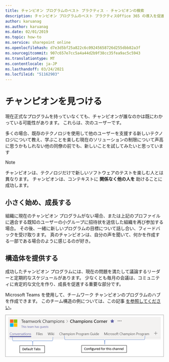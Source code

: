 ```yaml
---
title: チャンピオン プログラムのベスト プラクティス - チャンピオンの検索
description: チャンピオン プログラムのベスト プラクティスOffice 365 の導入を促進する
author: karuanag
ms.author: karuanag
ms.date: 02/01/2019
ms.topic: how-to
ms.service: sharepoint online
ms.openlocfilehash: d7e3d5bf25a822c6c09245658726d255dbb82a3f
ms.sourcegitcommit: 907c657e7cc5a4a44d2b9f38cc35fea9ac5c5943
ms.translationtype: MT
ms.contentlocale: ja-JP
ms.lasthandoff: 03/24/2021
ms.locfileid: "51162903"
---
```

# <a name="finding-your-champions"></a>チャンピオンを見つける 

現在正式なプログラムを持っていなくても、チャンピオンが誰なのかは既にわかっている可能性があります。  これらは、次のユーザーです。

多くの場合、既存のテクノロジを使用して他のユーザーを支援する新しいテクノロジについて教え、学ぶことを楽しむ現在のソリューションの制限について声高に思うかもしれない他の同僚の前でも、新しいことを試してみたいと思っています

> [!NOTE]
> チャンピオンは、テクノロジだけで新しいソフトウェアのテストを楽しむ人とは異なります。 チャンピオンは、コンテキストに **関係なく他の人を** 助けることに成功します。 

## <a name="start-small-and-grow"></a>小さく始め、成長する

組織に現在のチャンピオン プログラムがない場合、または上記のプロファイルに適合する既知のユーザーの小グループに招待状を送信した組織を再び参加する場合。  その後、一緒に新しいプログラムの目標について話し合い、フィードバックを受け取ります。 真のチャンピオンは、自分の声を聞いて、何かを作成する一部である場合のように感じるのが好き。  

## <a name="provide-structure"></a>構造体を提供する

成功したチャンピオン プログラムには、現在の問題を満たして議論するリーダーと定期的なスケジュールがあります。  少なくとも毎月の会議は、コミュニティに肯定的な文化を作り、成長を促進する重要な部分です。  

Microsoft Teams を使用して、チームワーク チャンピオンのプログラムのハブを作成できます。  このチーム構造の例については、この記事 [を参照してください](/MicrosoftTeams/teams-adoption-your-first-teams)。

![チームワークチャンピオンチームのタブ](media/teams-adoption-tab-example.png)